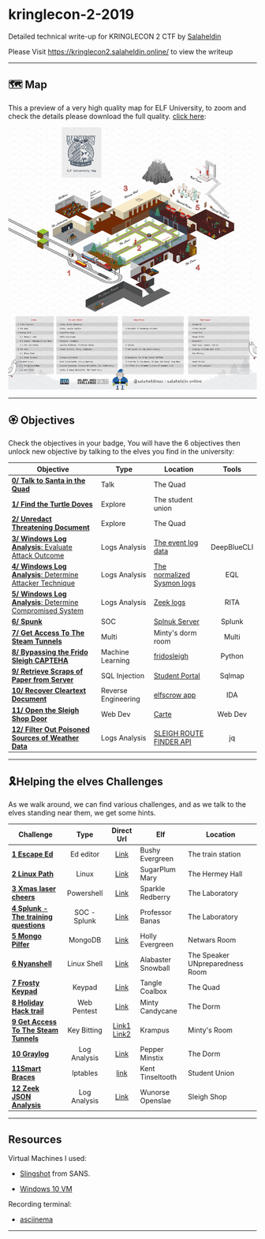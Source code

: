 # kringlecon-2-2019
Detailed technical write-up for KRINGLECON 2 CTF
by [Salaheldin](https://twitter.com/salaheldinaz)

Please Visit https://kringlecon2.salaheldin.online/ to view the writeup

---

## 🗺 Map

This a preview of a very high quality map for ELF University, to zoom and check the details please download the full quality. [click here](/images/kringlecon-map.png):

![Map](images/map.jpg)

---

## 🏵 Objectives

Check the objectives in your badge, You will have the 6 objectives then unlock new objective by talking to the elves you find in the university:

| Objective | Type | Location | Tools |
| --------- | ---- | -------- | :---: |
| [**0/ Talk to Santa in the Quad**](/objectives/objective0) | Talk | The Quad | |
| [**1/ Find the Turtle Doves**](/objectives/objective1) | Explore | The student union | |
| [**2/ Unredact Threatening Document**](/objectives/objective2) | Explore | The Quad | |
| [**3/ Windows Log Analysis**: Evaluate Attack Outcome](/objectives/objective3) | Logs Analysis | [The event log data](https://downloads.elfu.org/Security.evtx.zip) | DeepBlueCLI
| [**4/ Windows Log Analysis**: Determine Attacker Technique](/objectives/objective4) | Logs Analysis | [The normalized Sysmon logs](https://downloads.elfu.org/sysmon-data.json.zip) | EQL
| [**5/ Windows Log Analysis**: Determine Compromised System](/objectives/objective5) | Logs Analysis | [Zeek logs](https://downloads.elfu.org/elfu-zeeklogs.zip) | RITA
| [**6/ Spunk**](/objectives/objective6) | SOC | [Splnuk Server](https://splunk.elfu.org/) | Splunk
| [**7/ Get Access To The Steam Tunnels**](/objectives/objective7) | Multi | Minty's dorm room | Multi  
| [**8/ Bypassing the Frido Sleigh CAPTEHA**](/objectives/objective8) | Machine Learning | [fridosleigh](https://fridosleigh.com) | Python
| [**9/ Retrieve Scraps of Paper from Server**](/objectives/objective9)| SQL Injection | [Student Portal](https://studentportal.elfu.org/) | Sqlmap
| [**10/ Recover Cleartext Document**](/objectives/objective10) | Reverse Engineering | [elfscrow app](https://downloads.elfu.org/elfscrow.exe) | IDA
| [**11/ Open the Sleigh Shop Door**](/objectives/objective11) | Web Dev | [Carte](https://crate.elfu.org/) | Web Dev
| [**12/ Filter Out Poisoned Sources of Weather Data**](/objectives/objective12) | Logs Analysis | [SLEIGH ROUTE FINDER API](https://srf.elfu.org/) | jq

---

## 🎗Helping the elves Challenges

As we walk around, we can find various challenges, and as we talk to the elves standing near them, we get some hints.

Challenge | Type | Direct Url | Elf | Location |
--------- |:----:|:---------: | --- | --------|
[**1 Escape Ed**](/helptheelves/challenge1) | Ed editor | [Link](https://docker2019.kringlecon.com/?challenge=edescape&id=ef59b992-558d-4580-b5a0-9cfa0d19f1df) | Bushy Evergreen | The train station |
[**2 Linux Path**](/helptheelves/challenge2) | Linux | [Link](https://docker2019.kringlecon.com/?challenge=path&id=ef59b992-558d-4580-b5a0-9cfa0d19f1df) | SugarPlum Mary | The Hermey Hall |
[**3 Xmas laser cheers**](/helptheelves/challeng3) | Powershell | [Link](https://docker2019.kringlecon.com/?challenge=powershell&id=ef59b992-558d-4580-b5a0-9cfa0d19f1df) | Sparkle Redberry | The Laboratory
[**4 Splunk - The training questions**](/helptheelves/challenge4) | SOC - Splunk | [Link](https://splunk.elfu.org) | Professor Banas | The Laboratory
[**5 Mongo Pilfer**](/helptheelves/challenge5) | MongoDB | [Link](https://docker2019.kringlecon.com/?challenge=mongo&id=ef59b992-558d-4580-b5a0-9cfa0d19f1df) | Holly Evergreen | Netwars Room
[**6 Nyanshell**](/helptheelves/challenge6) | Linux Shell | [Link](https://docker2019.kringlecon.com/?challenge=nyanshell&id=ef59b992-558d-4580-b5a0-9cfa0d19f1df) | Alabaster Snowball | The Speaker UNpreparedness Room
[**7 Frosty Keypad**](/helptheelves/challenge7)| Keypad | [Link](https://docker2019.kringlecon.com/?challenge=keypad&id=ef59b992-558d-4580-b5a0-9cfa0d19f1df) | Tangle Coalbox | The Quad
[**8 Holiday Hack trail**](/helptheelves/challenge8) | Web Pentest | [Link](https://trail.elfu.org/)| Minty Candycane | The Dorm
[**9 Get Access To The Steam Tunnels**](/helptheelves/challenge9) | Key Bitting | [Link1](https://key.elfu.org/) [Link2](https://thisisit.elfu.org/) | Krampus | Minty's Room
[**10 Graylog**](/helptheelves/challenge10) | Log Analysis | [Link](https://graylog.elfu.org/) | Pepper Minstix | The Dorm
[**11Smart Braces**](/helptheelves/challenge11) | Iptables | [link](https://docker2019.kringlecon.com/?challenge=iptables&id=ef59b992-558d-4580-b5a0-9cfa0d19f1df) | Kent Tinseltooth | Student Union
[**12 Zeek JSON Analysis**](/helptheelves/challenge12) | Log Analysis | [Link](https://docker2019.kringlecon.com/?challenge=jq&id=ef59b992-558d-4580-b5a0-9cfa0d19f1df) | Wunorse Openslae | Sleigh Shop

---

## Resources

Virtual Machines I used:

- [Slingshot](https://www.sans.org/slingshot-vmware-linux/download) from SANS.

- [Windows 10 VM](https://developer.microsoft.com/en-us/windows/downloads/virtual-machines)

Recording terminal:

- [asciinema](https://asciinema.org/)


---
